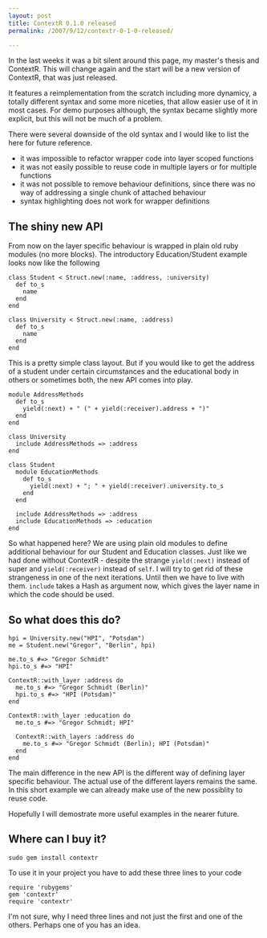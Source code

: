 ```yaml
---
layout: post
title: ContextR 0.1.0 released
permalink: /2007/9/12/contextr-0-1-0-released/

---
```


In the last weeks it was a bit silent around this page, my master's thesis and
ContextR. This will change again and the start will be a new version of
ContextR, that was just released.

It features a reimplementation from the scratch including more dynamicy, a
totally different syntax and some more niceties, that allow easier use of it in
most cases. For demo purposes although, the syntax became slightly more
explicit, but this will not be much of a problem.

There were several downside of the old syntax and I would like to list the here
for future reference.

- it was impossible to refactor wrapper code into layer scoped functions
- it was not easily possible to reuse code in multiple layers or for multiple functions
- it was not possible to remove behaviour definitions, since there was no way of addressing a single chunk of attached behaviour
- syntax highlighting does not work for wrapper definitions

## The shiny new API ##

From now on the layer specific behaviour is wrapped in plain old ruby modules
(no more blocks). The introductory Education/Student example looks now like the
following

    class Student < Struct.new(:name, :address, :university)
      def to_s
        name
      end
    end

    class University < Struct.new(:name, :address)
      def to_s
        name
      end
    end

This is a pretty simple class layout. But if you would like to get the address
of a student under certain circumstances and the educational body in others or
sometimes both, the new API comes into play.

    module AddressMethods
      def to_s
        yield(:next) + " (" + yield(:receiver).address + ")"
      end
    end

    class University
      include AddressMethods => :address
    end

    class Student
      module EducationMethods
        def to_s
          yield(:next) + "; " + yield(:receiver).university.to_s
        end
      end

      include AddressMethods => :address
      include EducationMethods => :education
    end

So what happened here? We are using plain old modules to define additional
behaviour for our Student and Education classes. Just like we had done without
ContextR - despite the strange `yield(:next)` instead of super and
`yield(:receiver)` instead of `self`. I will try to get rid of these strangeness
in one of the next iterations. Until then we have to live with them. `include`
takes a Hash as argument now, which gives the layer name in which the code
should be used.

## So what does this do? ##

    hpi = University.new("HPI", "Potsdam")
    me = Student.new("Gregor", "Berlin", hpi)

    me.to_s #=> "Gregor Schmidt"
    hpi.to_s #=> "HPI"

    ContextR::with_layer :address do
      me.to_s #=> "Gregor Schmidt (Berlin)"
      hpi.to_s #=> "HPI (Potsdam)"
    end

    ContextR::with_layer :education do
      me.to_s #=> "Gregor Schmidt; HPI"

      ContextR::with_layers :address do
        me.to_s #=> "Gregor Schmidt (Berlin); HPI (Potsdam)"
      end
    end

The main difference in the new API is the different way of defining layer
specific behaviour. The actual use of the different layers remains the same. In
this short example we can already make use of the new possiblity to reuse code.

Hopefully I will demostrate more useful examples in the nearer future.

## Where can I buy it? ##

    sudo gem install contextr

To use it in your project you have to add these three lines to your code

    require 'rubygems'
    gem 'contextr'
    require 'contextr'

I'm not sure, why I need three lines and not just the first and one of the
others. Perhaps one of you has an idea.
